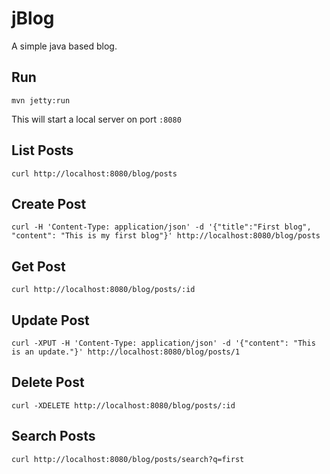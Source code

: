 # jBlog
A simple java based blog.

## Run

`mvn jetty:run`

This will start a local server on port `:8080`

## List Posts

`curl http://localhost:8080/blog/posts`

## Create Post

`curl -H 'Content-Type: application/json' -d '{"title":"First blog", "content": "This is my first blog"}' http://localhost:8080/blog/posts`

## Get Post

`curl http://localhost:8080/blog/posts/:id`

## Update Post

`curl -XPUT -H 'Content-Type: application/json' -d '{"content": "This is an update."}' http://localhost:8080/blog/posts/1`

## Delete Post

`curl -XDELETE http://localhost:8080/blog/posts/:id`

## Search Posts

`curl http://localhost:8080/blog/posts/search?q=first`
